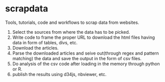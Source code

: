 # scrapdata
Tools, tutorials, code and workflows to scrap data from websites. 

1. Select the sources from where the data has to be picked.
2. Write code to frame the proper URL to download the html files having data in form of tables, divs, etc.
3. Download the articles.
4. Parse the downloaded articles and seive out(through regex and pattern matching) the data and save the output in the form of csv files.
5. Do analysis of the csv code after loading in the memory through python or R.
6. publish the results using d34js, nbviewer, etc. 


